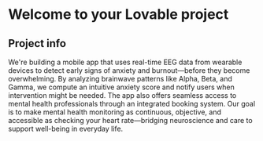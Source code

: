 # Welcome to your Lovable project

## Project info


We're building a mobile app that uses real-time EEG data from wearable devices to detect early signs of anxiety and burnout—before they become overwhelming. By analyzing brainwave patterns like Alpha, Beta, and Gamma, we compute an intuitive anxiety score and notify users when intervention might be needed. The app also offers seamless access to mental health professionals through an integrated booking system. Our goal is to make mental health monitoring as continuous, objective, and accessible as checking your heart rate—bridging neuroscience and care to support well-being in everyday life.

